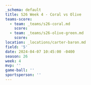 ```yaml
---
_schema: default
title: S26 Week 4 - Coral vs Olive
teams-score:
  - team: _teams/s26-coral.md
    score:
  - team: _teams/s26-olive-green.md
    score:
location: _locations/carter-baron.md
field: '5'
date: 2024-04-07 10:45:00 -0400
season: 26
week: 4
mvp: ''
game-ball: ''
sportsperson: ''
---
```

